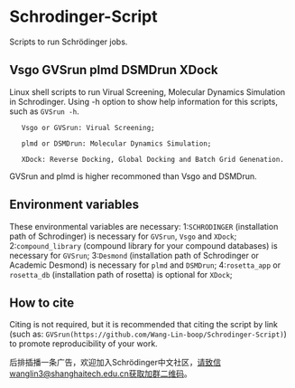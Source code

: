 # Schrodinger-Script
Scripts to run Schrödinger jobs.

Vsgo GVSrun plmd DSMDrun XDock
----
Linux shell scripts to run Virual Screening, Molecular Dynamics Simulation in Schrodinger.
Using -h option to show help information for this scripts, such as `GVSrun -h`.

```
   Vsgo or GVSrun: Virual Screening;

   plmd or DSMDrun: Molecular Dynamics Simulation;

   XDock: Reverse Docking, Global Docking and Batch Grid Genenation.
```

GVSrun and plmd is higher recommoned than Vsgo and DSMDrun.

Environment variables
----
These environmental variables are necessary: 
1:`SCHRODINGER` (installation path of Schrodinger) is necessary for `GVSrun`, `Vsgo` and `XDock`;
2:`compound_library` (compound library for your compound databases) is necessary for `GVSrun`;
3:`Desmond` (installation path of Schrodinger or Academic Desmond) is necessary for `plmd` and `DSMDrun`;
4:`rosetta_app` or `rosetta_db` (installation path of rosetta) is optional for `XDock`;

How to cite
----
Citing is not required, but it is recommended that citing the script by link (such as: `GVSrun(https://github.com/Wang-Lin-boop/Schrodinger-Script)`) to promote reproducibility of your work.

后排插播一条广告，欢迎加入Schrödinger中文社区，请致信wanglin3@shanghaitech.edu.cn获取加群二维码。

